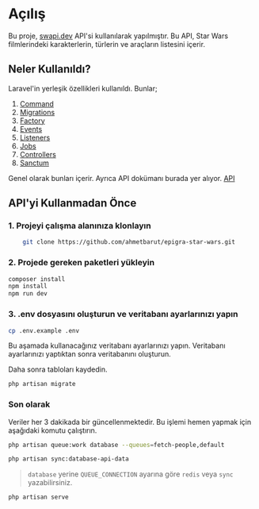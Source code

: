 # Açılış

Bu proje, [swapi.dev](https://swapi.dev/) API'si kullanılarak yapılmıştır. Bu API, Star Wars filmlerindeki karakterlerin, türlerin ve araçların listesini içerir.

## Neler Kullanıldı?

Laravel'in yerleşik özellikleri kullanıldı. Bunlar;

1. [Command](https://laravel.com/docs/9.x/artisan)
2. [Migrations](https://laravel.com/docs/9.x/migrations)
3. [Factory](https://laravel.com/docs/9.x/database-testing#writing-factories)
4. [Events](https://laravel.com/docs/9.x/events)
5. [Listeners](https://laravel.com/docs/9.x/events#defining-listeners)
6. [Jobs](https://laravel.com/docs/9.x/queues)
7. [Controllers](https://laravel.com/docs/9.x/controllers)
8. [Sanctum](https://laravel.com/docs/9.x/sanctum)

Genel olarak bunları içerir. Ayrıca API dokümanı burada yer alıyor. [API](https://documenter.getpostman.com/view/12296633/2s935hPRq2)

## API'yi Kullanmadan Önce

### 1. Projeyi çalışma alanınıza klonlayın

```bash
    git clone https://github.com/ahmetbarut/epigra-star-wars.git
```

### 2. Projede gereken paketleri yükleyin

```bash
composer install
npm install
npm run dev
```

### 3. .env dosyasını oluşturun ve veritabanı ayarlarınızı yapın

```bash
cp .env.example .env
```

Bu aşamada kullanacağınız veritabanı ayarlarınızı yapın. Veritabanı ayarlarınızı yaptıktan sonra veritabanını oluşturun.

Daha sonra tabloları kaydedin.

```bash
php artisan migrate
```

### Son olarak

Veriler her 3 dakikada bir güncellenmektedir. Bu işlemi hemen yapmak için aşağıdaki komutu çalıştırın.

```bash
php artisan queue:work database --queues=fetch-people,default

php artisan sync:database-api-data
```

> `database` yerine `QUEUE_CONNECTION` ayarına göre `redis` veya `sync` yazabilirsiniz.

```bash
php artisan serve
```
